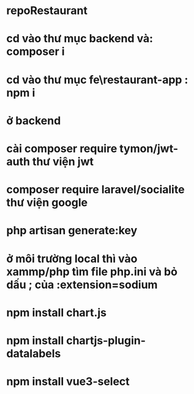 # repoRestaurant
# cd vào thư mục backend và: composer i
# cd vào thư mục fe\restaurant-app : npm i
# ở backend 
# cài composer require tymon/jwt-auth thư viện jwt
# composer require laravel/socialite thư viện google
# php artisan generate:key
# ở môi trường local thì vào xammp/php tìm file php.ini và bỏ dấu ; của :extension=sodium
# npm install chart.js
# npm install chartjs-plugin-datalabels
# npm install vue3-select

